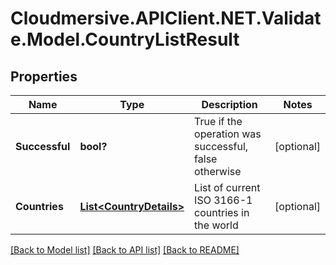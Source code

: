 # Cloudmersive.APIClient.NET.Validate.Model.CountryListResult
## Properties

Name | Type | Description | Notes
------------ | ------------- | ------------- | -------------
**Successful** | **bool?** | True if the operation was successful, false otherwise | [optional] 
**Countries** | [**List&lt;CountryDetails&gt;**](CountryDetails.md) | List of current ISO 3166-1 countries in the world | [optional] 

[[Back to Model list]](../README.md#documentation-for-models) [[Back to API list]](../README.md#documentation-for-api-endpoints) [[Back to README]](../README.md)

